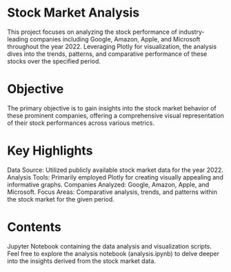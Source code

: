 
# Stock Market Analysis
This project focuses on analyzing the stock performance of industry-leading companies including Google, Amazon, Apple, and Microsoft throughout the year 2022. Leveraging Plotly for visualization, the analysis dives into the trends, patterns, and comparative performance of these stocks over the specified period.

# Objective
The primary objective is to gain insights into the stock market behavior of these prominent companies, offering a comprehensive visual representation of their stock performances across various metrics.

# Key Highlights
Data Source: Utilized publicly available stock market data for the year 2022.
Analysis Tools: Primarily employed Plotly for creating visually appealing and informative graphs.
Companies Analyzed: Google, Amazon, Apple, and Microsoft.
Focus Areas: Comparative analysis, trends, and patterns within the stock market for the given period.

# Contents
Jupyter Notebook containing the data analysis and visualization scripts.
Feel free to explore the analysis notebook (analysis.ipynb) to delve deeper into the insights derived from the stock market data.